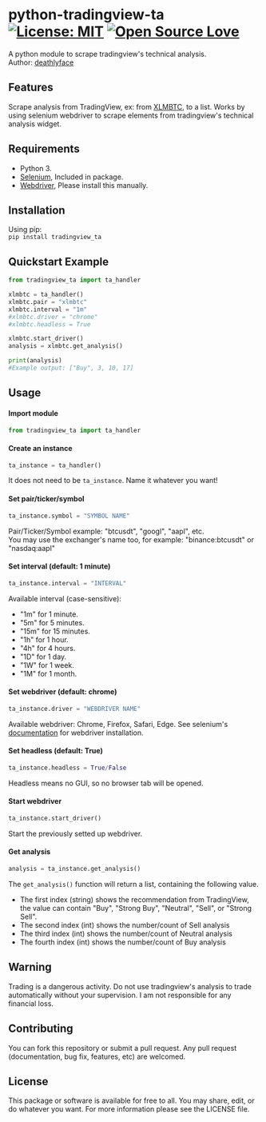 # python-tradingview-ta [![License: MIT](https://img.shields.io/badge/License-MIT-yellow.svg)](https://opensource.org/licenses/MIT) [![Open Source Love](https://badges.frapsoft.com/os/v1/open-source.png?v=103)](https://github.com/ellerbrock/open-source-badges/)
 A python module to scrape tradingview's technical analysis.
 <br>
 Author: [deathlyface](https://deathlyface.tech)
 
## Features
 Scrape analysis from TradingView, ex: from [XLMBTC](http://s.tradingview.com/embed-widget/technical-analysis/?locale=en#%7B%22interval%22%3A%221m%22%2C%22width%22%3A%22100%25%22%2C%22isTransparent%22%3Afalse%2C%22height%22%3A%22100%25%22%2C%22symbol%22%3A%22BINANCE%3AXLMBTC%22%2C%22showIntervalTabs%22%3Atrue%2C%22colorTheme%22%3A%22dark%22%2C%22utm_medium%22%3A%22widget_new%22%2C%22utm_campaign%22%3A%22technical-analysis%22%7D), to a list. Works by using selenium webdriver to scrape elements from tradingview's technical analysis widget.
 
## Requirements
 - Python 3.
 - [Selenium](https://www.selenium.dev/selenium/docs/api/py/#installing), Included in package.
 - [Webdriver](https://www.selenium.dev/selenium/docs/api/py/#drivers), Please install this manually.
 
## Installation
 Using pip:
 <br>
```pip install tradingview_ta```

## Quickstart Example
```python
from tradingview_ta import ta_handler

xlmbtc = ta_handler()
xlmbtc.pair = "xlmbtc"
xlmbtc.interval = "1m"
#xlmbtc.driver = "chrome"
#xlmbtc.headless = True

xlmbtc.start_driver()
analysis = xlmbtc.get_analysis()

print(analysis)
#Example output: ["Buy", 3, 10, 17]
```
## Usage
#### Import module
```python
from tradingview_ta import ta_handler
```

#### Create an instance
```python
ta_instance = ta_handler()
```
 It does not need to be ```ta_instance```. Name it whatever you want!
 
#### Set pair/ticker/symbol
```python
ta_instance.symbol = "SYMBOL NAME"
```
 Pair/Ticker/Symbol example: "btcusdt", "googl", "aapl", etc. 
 <br>
 You may use the exchanger's name too, for example: "binance:btcusdt" or "nasdaq:aapl"
 
#### Set interval (default: 1 minute)
```python
ta_instance.interval = "INTERVAL"
```
 Available interval (case-sensitive):
  - "1m" for 1 minute.
  - "5m" for 5 minutes.
  - "15m" for 15 minutes.
  - "1h" for 1 hour.
  - "4h" for 4 hours.
  - "1D" for 1 day.
  - "1W" for 1 week.
  - "1M" for 1 month.
 
#### Set webdriver (default: chrome)
```python
ta_instance.driver = "WEBDRIVER NAME"
```
 Available webdriver: Chrome, Firefox, Safari, Edge. 
 See selenium's [documentation](https://www.selenium.dev/selenium/docs/api/py/#drivers) for webdriver installation.
 
#### Set headless (default: True)
```python
ta_instance.headless = True/False
```
 Headless means no GUI, so no browser tab will be opened.
 
#### Start webdriver
```python
ta_instance.start_driver()
```
 Start the previously setted up webdriver.

#### Get analysis
```python
analysis = ta_instance.get_analysis()
```
The ```get_analysis()``` function will return a list, containing the following value.
  - The first index (string) shows the recommendation from TradingView, the value can contain "Buy", "Strong Buy", "Neutral", "Sell", or "Strong Sell".
  - The second index (int) shows the number/count of Sell analysis
  - The third index (int) shows the number/count of Neutral analysis
  - The fourth index (int) shows the number/count of Buy analysis
  
## Warning
 Trading is a dangerous activity. Do not use tradingview's analysis to trade automatically without your supervision. I am not responsible for any financial loss.

## Contributing
 You can fork this repository or submit a pull request. Any pull request (documentation, bug fix, features, etc) are welcomed.
 
## License
 This package or software is available for free to all. You may share, edit, or do whatever you want. For more information please see the LICENSE file.